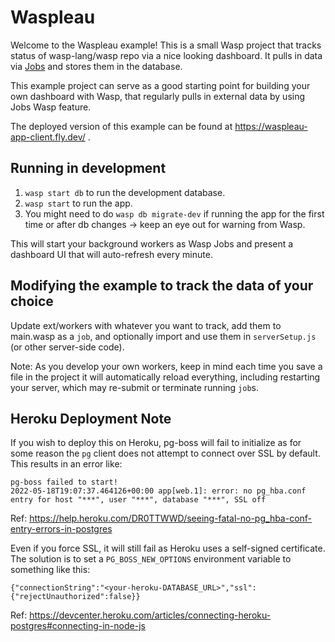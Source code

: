 # Waspleau

Welcome to the Waspleau example! This is a small Wasp project that tracks status of wasp-lang/wasp repo via a nice looking dashboard.
It pulls in data via [Jobs](https://wasp.sh/docs/advanced/jobs) and stores them in the database.

This example project can serve as a good starting point for building your own dashboard with Wasp, that regularly pulls in external data by using Jobs Wasp feature.

The deployed version of this example can be found at https://waspleau-app-client.fly.dev/ .

## Running in development

1. `wasp start db` to run the development database.
2. `wasp start` to run the app.
3. You might need to do `wasp db migrate-dev` if running the app for the first time or after db changes -> keep an eye out for warning from Wasp.

This will start your background workers as Wasp Jobs and present a dashboard UI that will auto-refresh every minute.

## Modifying the example to track the data of your choice

Update ext/workers with whatever you want to track, add them to main.wasp as a `job`, and optionally import and use them in `serverSetup.js` (or other server-side code).

Note: As you develop your own workers, keep in mind each time you save a file in the project it will automatically reload everything, including restarting your server, which may re-submit or terminate running `job`s.

## Heroku Deployment Note

If you wish to deploy this on Heroku, pg-boss will fail to initialize as for some reason the `pg` client does not attempt to connect over SSL by default. This results in an error like:

```
pg-boss failed to start!
2022-05-18T19:07:37.464126+00:00 app[web.1]: error: no pg_hba.conf entry for host "***", user "***", database "***", SSL off
```

Ref: https://help.heroku.com/DR0TTWWD/seeing-fatal-no-pg_hba-conf-entry-errors-in-postgres

Even if you force SSL, it will still fail as Heroku uses a self-signed certificate. The solution is to set a `PG_BOSS_NEW_OPTIONS` environment variable to something like this:

```
{"connectionString":"<your-heroku-DATABASE_URL>","ssl":{"rejectUnauthorized":false}}
```

Ref: https://devcenter.heroku.com/articles/connecting-heroku-postgres#connecting-in-node-js
